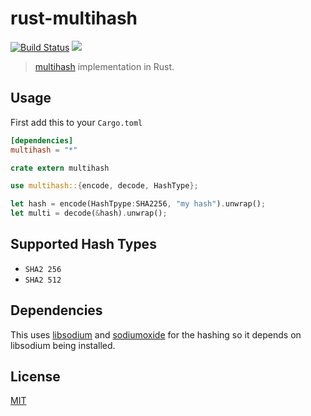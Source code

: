 # rust-multihash

[![Build Status](https://img.shields.io/travis/Dignifiedquire/rust-multihash/master.svg?style=flat-square)](https://travis-ci.org/Dignifiedquire/rust-multihash)
[![](https://img.shields.io/badge/rust-docs-blue.svg?style=flat-square)](http://dignifiedquire.github.io/rust-multihash/multihash/struct.Multihash.html)

> [multihash](https://github.com/jbenet/multihash) implementation in Rust.


## Usage

First add this to your `Cargo.toml`

```toml
[dependencies]
multihash = "*"
```

```rust
crate extern multihash

use multihash::{encode, decode, HashType};

let hash = encode(HashTpype:SHA2256, "my hash").unwrap();
let multi = decode(&hash).unwrap();
```

## Supported Hash Types

* `SHA2 256`
* `SHA2 512`


## Dependencies

This uses [libsodium](https://github.com/jedisct1/libsodium) and [sodiumoxide](https://github.com/dnaq/sodiumoxide)
for the hashing so it depends on libsodium being installed.

## License

[MIT](LICENSE)
